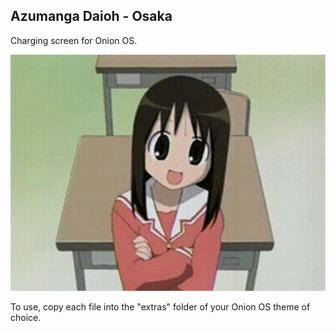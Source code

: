 ## Azumanga Daioh - Osaka

Charging screen for Onion OS.

![](screenshots/original.gif)

To use, copy each file into the "extras" folder of your Onion OS theme of choice.
